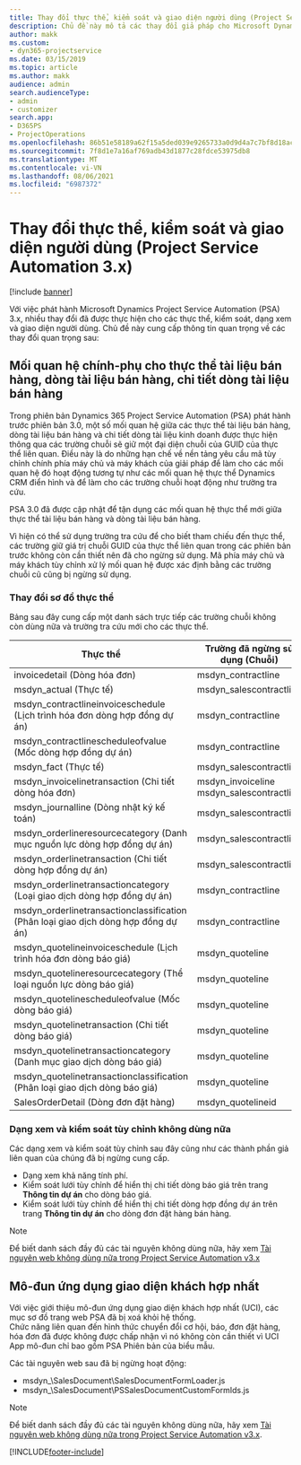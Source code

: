 ```yaml
---
title: Thay đổi thực thể, kiểm soát và giao diện người dùng (Project Service Automation 3.x)
description: Chủ đề này mô tả các thay đổi giả pháp cho Microsoft Dynamics Project Service Automation 3.x.
author: makk
ms.custom:
- dyn365-projectservice
ms.date: 03/15/2019
ms.topic: article
ms.author: makk
audience: admin
search.audienceType:
- admin
- customizer
search.app:
- D365PS
- ProjectOperations
ms.openlocfilehash: 86b51e58189a62f15a5ded039e9265733a0d9d4a7c7bf8d18ac46aadf1d2a931
ms.sourcegitcommit: 7f8d1e7a16af769adb43d1877c28fdce53975db8
ms.translationtype: MT
ms.contentlocale: vi-VN
ms.lasthandoff: 08/06/2021
ms.locfileid: "6987372"
---
```

# <a name="entity-control-and-user-interface-changes-project-service-automation-3x"></a>Thay đổi thực thể, kiểm soát và giao diện người dùng (Project Service Automation 3.x)

[!include [banner](../../includes/psa-now-project-operations.md)]


Với việc phát hành Microsoft Dynamics Project Service Automation (PSA) 3.x, nhiều thay đổi đã được thực hiện cho các thực thể, kiểm soát, dạng xem và giao diện người dùng. Chủ đề này cung cấp thông tin quan trọng về các thay đổi quan trọng sau:

## <a name="parent-child-relationships-for-sales-document-sales-document-line-sales-document-line-detail-entities"></a>Mối quan hệ chính-phụ cho thực thể tài liệu bán hàng, dòng tài liệu bán hàng, chi tiết dòng tài liệu bán hàng
Trong phiên bản Dynamics 365 Project Service Automation (PSA) phát hành trước phiên bản 3.0, một số mối quan hệ giữa các thực thể tài liệu bán hàng, dòng tài liệu bán hàng và chi tiết dòng tài liệu kinh doanh được thực hiện thông qua các trường chuỗi sẽ giữ một đại diện chuỗi của GUID của thực thể liên quan. Điều này là do những hạn chế về nền tảng yêu cầu mã tùy chỉnh chính phía máy chủ và máy khách của giải pháp để làm cho các mối quan hệ đó hoạt động tương tự như các mối quan hệ thực thể Dynamics CRM điển hình và để làm cho các trường chuỗi hoạt động như trường tra cứu.

PSA 3.0 đã được cập nhật để tận dụng các mối quan hệ thực thể mới giữa thực thể tài liệu bán hàng và dòng tài liệu bán hàng.

Vì hiện có thể sử dụng trường tra cứu để cho biết tham chiếu đến thực thể, các trường giữ giá trị chuỗi GUID của thực thể liên quan trong các phiên bản trước không còn cần thiết nên đã cho ngừng sử dụng. Mã phía máy chủ và máy khách tùy chỉnh xử lý mối quan hệ được xác định bằng các trường chuỗi cũ cũng bị ngừng sử dụng.

### <a name="entity-schema-changes"></a>Thay đổi sơ đồ thực thể
Bảng sau đây cung cấp một danh sách trực tiếp các trường chuỗi không còn dùng nữa và trường tra cứu mới cho các thực thể. 

 Thực thể |   Trường đã ngừng sử dụng (Chuỗi) | Trường mới (Tra cứu)
--- | --- | ---
invoicedetail (Dòng hóa đơn) |  msdyn_contractline |    msdyn_contractlineid
msdyn_actual (Thực tế) | msdyn_salescontractline |   msdyn_salescontractlineid
msdyn_contractlineinvoiceschedule (Lịch trình hóa đơn dòng hợp đồng dự án) |    msdyn_contractline |    msdyn_contractlineid
msdyn_contractlinescheduleofvalue (Mốc dòng hợp đồng dự án) |   msdyn_contractline |    msdyn_contractlineid
msdyn_fact (Thực tế) | msdyn_salescontractline |   msdyn_salescontractlineid
msdyn_invoicelinetransaction (Chi tiết dòng hóa đơn) | msdyn_invoiceline <br> msdyn_salescontractline | msdyn_invoicelineid <br> msdyn_salescontractlineid
msdyn_journalline (Dòng nhật ký kế toán) |  msdyn_salescontractline |   msdyn_salescontractlineid
msdyn_orderlineresourcecategory (Danh mục nguồn lực dòng hợp đồng dự án) | msdyn_salescontractline |   msdyn_contractlineid
msdyn_orderlinetransaction (Chi tiết dòng hợp đồng dự án) | msdyn_salescontractline |   msdyn_salescontractlineid
msdyn_orderlinetransactioncategory (Loại giao dịch dòng hợp đồng dự án) |   msdyn_contractline |    msdyn_contractlineid
msdyn_orderlinetransactionclassification (Phân loại giao dịch dòng hợp đồng dự án) |   msdyn_contractline |    msdyn_contractlineid
msdyn_quotelineinvoiceschedule (Lịch trình hóa đơn dòng báo giá) |  msdyn_quoteline |   msdyn_quotelineid
msdyn_quotelineresourcecategory (Thể loại nguồn lực dòng báo giá) |    msdyn_quoteline |   msdyn_quotelineid
msdyn_quotelinescheduleofvalue (Mốc dòng báo giá) | msdyn_quoteline |   msdyn_quotelineid
msdyn_quotelinetransaction (Chi tiết dòng báo giá) |    msdyn_quoteline |   msdyn_quotelineid
msdyn_quotelinetransactioncategory (Danh mục giao dịch dòng báo giá) |  msdyn_quoteline |   msdyn_quotelineid
msdyn_quotelinetransactionclassification (Phân loại giao dịch dòng báo giá) |  msdyn_quoteline |   msdyn_quotelineid
SalesOrderDetail (Dòng đơn đặt hàng) | msdyn_quotelineid | msdyn_quoteline 

### <a name="deprecated-custom-views-and-controls"></a>Dạng xem và kiểm soát tùy chỉnh không dùng nữa
Các dạng xem và kiểm soát tùy chỉnh sau đây cũng như các thành phần giả liên quan của chúng đã bị ngừng cung cấp.

- Dạng xem khả năng tính phí.
- Kiểm soát lưới tùy chỉnh để hiển thị chi tiết dòng báo giá trên trang **Thông tin dự án** cho dòng báo giá.
- Kiểm soát lưới tùy chỉnh để hiển thị chi tiết dòng hợp đồng dự án trên trang **Thông tin dự án** cho dòng đơn đặt hàng bán hàng.

> [!NOTE]
> Để biết danh sách đầy đủ các tài nguyên không dùng nữa, hãy xem [Tài nguyên web không dùng nữa trong Project Service Automation v3.x](../developer-guides/web-resources-deprecated-v3.x.md)

## <a name="unified-client-interface-app-module"></a>Mô-đun ứng dụng giao diện khách hợp nhất
Với việc giới thiệu mô-đun ứng dụng giao diện khách hợp nhất (UCI), các mục sơ đồ trang web PSA đã bị xoá khỏi hệ thống.  
Chức năng liên quan đến hình thức chuyển đổi cơ hội, báo, đơn đặt hàng, hóa đơn đã được không được chấp nhận vì nó không còn cần thiết vì UCI App mô-đun chỉ bao gồm PSA Phiên bản của biểu mẫu.  

Các tài nguyên web sau đã bị ngừng hoạt động:

- msdyn_\SalesDocument\SalesDocumentFormLoader.js
- msdyn_\SalesDocument\PSSalesDocumentCustomFormIds.js

> [!NOTE]
> Để biết danh sách đầy đủ các tài nguyên không dùng nữa, hãy xem [Tài nguyên web không dùng nữa trong Project Service Automation v3.x](../developer-guides/web-resources-deprecated-v3.x.md).




[!INCLUDE[footer-include](../../includes/footer-banner.md)]